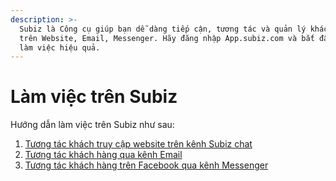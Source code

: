 ```yaml
---
description: >-
  Subiz là Công cụ giúp bạn dễ dàng tiếp cận, tương tác và quản lý khách hàng
  trên Website, Email, Messenger. Hãy đăng nhập App.subiz.com và bắt đầu ngày
  làm việc hiệu quả.
---
```


# Làm việc trên Subiz

Hướng dẫn làm việc trên Subiz như sau:

1. [Tương tác khách truy cập website trên kênh Subiz chat](https://subiz.gitbook.io/subiz-document/bat-dau-voi-subiz/lam-viec-tren-subiz/tuong-tac-tren-kenh-subiz-chat)
2. [Tương tác khách hàng qua kênh Email](https://subiz.gitbook.io/subiz-document/~/edit/primary/bat-dau-voi-subiz/lam-viec-tren-subiz/tuong-tac-qua-kenh-email)
3. [Tương tác khách hàng trên Facebook qua kênh Messenger](https://subiz.gitbook.io/subiz-document/~/edit/primary/bat-dau-voi-subiz/lam-viec-tren-subiz/tuong-tac-qua-kenh-messenger)



###  




